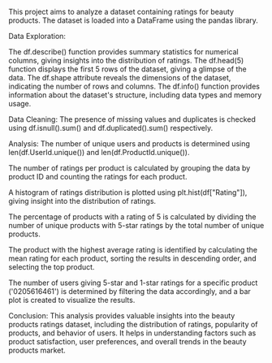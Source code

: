 This project aims to analyze a dataset containing ratings for beauty products. The dataset is loaded into a DataFrame using the pandas library.

Data Exploration:

The df.describe() function provides summary statistics for numerical columns, giving insights into the distribution of ratings.
The df.head(5) function displays the first 5 rows of the dataset, giving a glimpse of the data.
The df.shape attribute reveals the dimensions of the dataset, indicating the number of rows and columns.
The df.info() function provides information about the dataset's structure, including data types and memory usage.

Data Cleaning:
The presence of missing values and duplicates is checked using df.isnull().sum() and df.duplicated().sum() respectively.

Analysis:
The number of unique users and products is determined using len(df.UserId.unique()) and len(df.ProductId.unique()).

The number of ratings per product is calculated by grouping the data by product ID and counting the ratings for each product.

A histogram of ratings distribution is plotted using plt.hist(df["Rating"]), giving insight into the distribution of ratings.

The percentage of products with a rating of 5 is calculated by dividing the number of unique products with 5-star ratings by the total number of unique products.

The product with the highest average rating is identified by calculating the mean rating for each product, sorting the results in descending order, and selecting the top product.

The number of users giving 5-star and 1-star ratings for a specific product ('0205616461') is determined by filtering the data accordingly, and a bar plot is created to visualize the results.

Conclusion:
This analysis provides valuable insights into the beauty products ratings dataset, including the distribution of ratings, popularity of products, and behavior of users. It helps in understanding factors such as product satisfaction, user preferences, and overall trends in the beauty products market.
